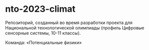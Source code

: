# nto-2023-climat

Репозиторий, созданный во время разработки проекта для Национальной технологической олимпиады (профиль Цифровые сенсорные системы, 10-11 классы).

Команда: «Потенциальные физики»

